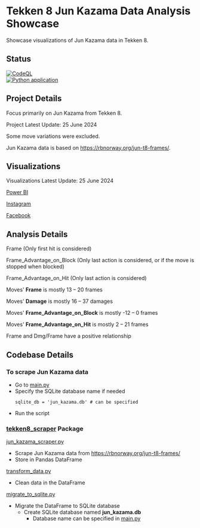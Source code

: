 # Tekken 8 Jun Kazama Data Analysis Showcase
Showcase visualizations of Jun Kazama data in Tekken 8.

## Status

[![CodeQL](https://github.com/sakan811/Tekken-8-Jun-Kazama-Data-Analysis-Showcase/actions/workflows/codeql.yml/badge.svg?branch=main)](https://github.com/sakan811/Tekken-8-Jun-Kazama-Data-Analysis-Showcase/actions/workflows/codeql.yml)  
[![Python application](https://github.com/sakan811/Tekken-8-Jun-Kazama-Data-Analysis-Showcase/actions/workflows/python-app.yml/badge.svg?branch=main)](https://github.com/sakan811/Tekken-8-Jun-Kazama-Data-Analysis-Showcase/actions/workflows/python-app.yml)

## Project Details
Focus primarily on Jun Kazama from Tekken 8.   

Project Latest Update: 25 June 2024

Some move variations were excluded.

Jun Kazama data is based on https://rbnorway.org/jun-t8-frames/.

## Visualizations
Visualizations Latest Update: 25 June 2024

[Power BI](https://app.powerbi.com/view?r=eyJrIjoiMjA3OTE4NTctM2UxNC00MjE3LWI4Y2MtYTk0OWMzZDE1NDFiIiwidCI6ImZlMzViMTA3LTdjMmYtNGNjMy1hZDYzLTA2NTY0MzcyMDg3OCIsImMiOjEwfQ%3D%3D)

[Instagram](https://www.instagram.com/p/C8o3dsavTch/?utm_source=ig_web_copy_link&igsh=MzRlODBiNWFlZA==)  

[Facebook](https://www.facebook.com/permalink.php?story_fbid=pfbid09d1uhSATHBRvcrHqjkNxk6YxGHkeo8NgQEeMhig9KQLsgnF2Ph1bwMRG3PmgfzmPl&id=61553626169836)

## Analysis Details
Frame (Only first hit is considered)

Frame_Advantage_on_Block (Only last action is considered, or if the move is stopped when blocked)

Frame_Advantage_on_Hit (Only last action is considered)

Moves' **Frame** is mostly 13 – 20 frames

Moves' **Damage** is mostly 16 – 37 damages

Moves' **Frame_Advantage_on_Block** is mostly -12 – 0 frames

Moves' **Frame_Advantage_on_Hit** is mostly 2 – 21 frames

Frame and Dmg/Frame have a positive relationship

## Codebase Details

### To scrape Jun Kazama data
- Go to [main.py](main.py)
- Specify the SQLite database name if needed
    ```
    sqlite_db = 'jun_kazama.db' # can be specified  
  ```
- Run the script

### [tekken8_scraper](tekken8_scraper) Package
[jun_kazama_scraper.py](tekken8_scraper%2Fjun_kazama_scraper.py)
- Scrape Jun Kazama data from https://rbnorway.org/jun-t8-frames/
- Store in Pandas DataFrame

[transform_data.py](tekken8_scraper%2Ftransform_data.py)
- Clean data in the DataFrame

[migrate_to_sqlite.py](tekken8_scraper%2Fmigrate_to_sqlite.py)
- Migrate the DataFrame to SQLite database
  - Create SQLite database named **jun_kazama.db** 
    - Database name can be specified in [main.py](main.py)

